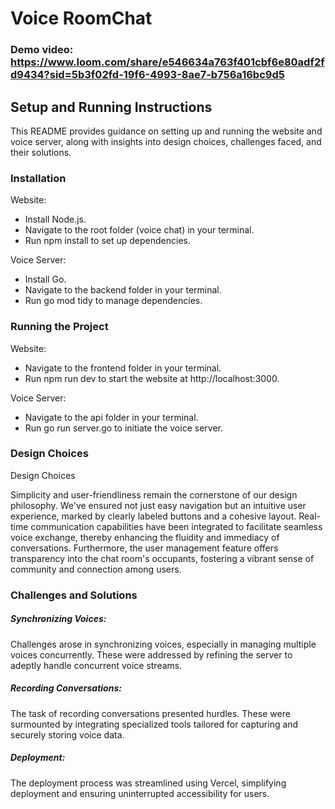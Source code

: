 # Voice RoomChat

### Demo video: https://www.loom.com/share/e546634a763f401cbf6e80adf2fd9434?sid=5b3f02fd-19f6-4993-8ae7-b756a16bc9d5

## Setup and Running Instructions

This README provides guidance on setting up and running the website and voice server, along with insights into design choices, challenges faced, and their solutions.

### Installation
Website:

- Install Node.js.
- Navigate to the root folder (voice chat) in your terminal.
- Run npm install to set up dependencies.

Voice Server:

- Install Go.
- Navigate to the backend folder in your terminal.
- Run go mod tidy to manage dependencies.

### Running the Project

Website:

- Navigate to the frontend folder in your terminal.
- Run npm run dev to start the website at http://localhost:3000.

Voice Server:

- Navigate to the api folder in your terminal.
- Run go run server.go to initiate the voice server.


### Design Choices


Design Choices

Simplicity and user-friendliness remain the cornerstone of our design philosophy. We've ensured not just easy navigation but an intuitive user experience, marked by clearly labeled buttons and a cohesive layout. Real-time communication capabilities have been integrated to facilitate seamless voice exchange, 
thereby enhancing the fluidity and immediacy of conversations. Furthermore, the user management feature offers transparency into the chat room's occupants, fostering a vibrant sense of community and connection among users.

### Challenges and Solutions

##### Synchronizing Voices:
Challenges arose in synchronizing voices, especially in managing multiple voices concurrently. These were addressed by refining the server to adeptly handle concurrent voice streams.

##### Recording Conversations:
The task of recording conversations presented hurdles. These were surmounted by integrating specialized tools tailored for capturing and securely storing voice data.

##### Deployment:
The deployment process was streamlined using Vercel, simplifying deployment and ensuring uninterrupted accessibility for users.
